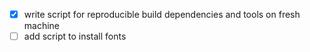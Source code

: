- [x] write script for reproducible build dependencies and tools on fresh machine
- [ ] add script to install fonts
